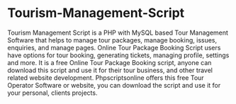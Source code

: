 # Tourism-Management-Script
Tourism Management Script is a PHP with MySQL based Tour Management Software that helps to manage tour packages, manage booking, issues, enquiries, and manage pages. Online Tour Package Booking Script users have options for tour booking, generating tickets, managing profile, settings and more. It is a free Online Tour Package Booking script, anyone can download this script and use it for their tour business, and other travel related website development. Phpscriptsonline offers this free Tour Operator Software or website, you can download the script and use it for your personal, clients projects.
